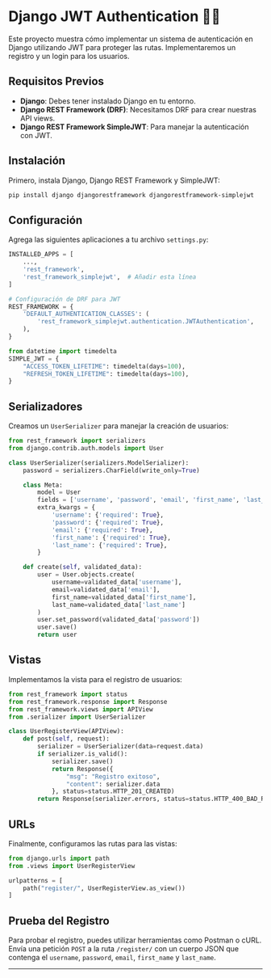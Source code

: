 # Django JWT Authentication 🦾🐍

Este proyecto muestra cómo implementar un sistema de autenticación en Django utilizando JWT para proteger las rutas. Implementaremos un registro y un login para los usuarios.

## Requisitos Previos

- **Django**: Debes tener instalado Django en tu entorno.
- **Django REST Framework (DRF)**: Necesitamos DRF para crear nuestras API views.
- **Django REST Framework SimpleJWT**: Para manejar la autenticación con JWT.

## Instalación

Primero, instala Django, Django REST Framework y SimpleJWT:

```bash
pip install django djangorestframework djangorestframework-simplejwt
```

## Configuración

Agrega las siguientes aplicaciones a tu archivo `settings.py`:

```python
INSTALLED_APPS = [
    ...,
    'rest_framework',
    'rest_framework_simplejwt',  # Añadir esta línea
]

# Configuración de DRF para JWT
REST_FRAMEWORK = {
    'DEFAULT_AUTHENTICATION_CLASSES': (
        'rest_framework_simplejwt.authentication.JWTAuthentication',
    ),
}

from datetime import timedelta
SIMPLE_JWT = {
    "ACCESS_TOKEN_LIFETIME": timedelta(days=100),
    "REFRESH_TOKEN_LIFETIME": timedelta(days=100),
}

```

## Serializadores

Creamos un `UserSerializer` para manejar la creación de usuarios:

```python
from rest_framework import serializers
from django.contrib.auth.models import User

class UserSerializer(serializers.ModelSerializer):
    password = serializers.CharField(write_only=True)

    class Meta:
        model = User
        fields = ['username', 'password', 'email', 'first_name', 'last_name']
        extra_kwargs = {
            'username': {'required': True},
            'password': {'required': True},
            'email': {'required': True},
            'first_name': {'required': True},
            'last_name': {'required': True},
        }

    def create(self, validated_data):
        user = User.objects.create(
            username=validated_data['username'],
            email=validated_data['email'],
            first_name=validated_data['first_name'],
            last_name=validated_data['last_name']
        )
        user.set_password(validated_data['password'])
        user.save()
        return user
```

## Vistas

Implementamos la vista para el registro de usuarios:

```python
from rest_framework import status
from rest_framework.response import Response
from rest_framework.views import APIView
from .serializer import UserSerializer

class UserRegisterView(APIView):
    def post(self, request):
        serializer = UserSerializer(data=request.data)
        if serializer.is_valid():
            serializer.save()
            return Response({
                "msg": "Registro exitoso",
                "content": serializer.data
            }, status=status.HTTP_201_CREATED)
        return Response(serializer.errors, status=status.HTTP_400_BAD_REQUEST)
```

## URLs

Finalmente, configuramos las rutas para las vistas:

```python
from django.urls import path
from .views import UserRegisterView

urlpatterns = [
    path("register/", UserRegisterView.as_view())
]
```

## Prueba del Registro

Para probar el registro, puedes utilizar herramientas como Postman o cURL. Envía una petición `POST` a la ruta `/register/` con un cuerpo JSON que contenga el `username`, `password`, `email`, `first_name` y `last_name`.

---
